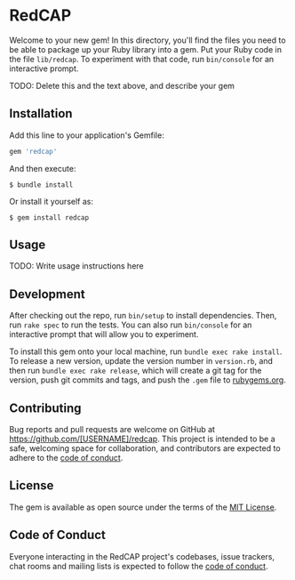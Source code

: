 # RedCAP

Welcome to your new gem! In this directory, you'll find the files you need to be able to package up your Ruby library into a gem. Put your Ruby code in the file `lib/redcap`. To experiment with that code, run `bin/console` for an interactive prompt.

TODO: Delete this and the text above, and describe your gem

## Installation

Add this line to your application's Gemfile:

```ruby
gem 'redcap'
```

And then execute:

    $ bundle install

Or install it yourself as:

    $ gem install redcap

## Usage

TODO: Write usage instructions here

## Development

After checking out the repo, run `bin/setup` to install dependencies. Then, run `rake spec` to run the tests. You can also run `bin/console` for an interactive prompt that will allow you to experiment.

To install this gem onto your local machine, run `bundle exec rake install`. To release a new version, update the version number in `version.rb`, and then run `bundle exec rake release`, which will create a git tag for the version, push git commits and tags, and push the `.gem` file to [rubygems.org](https://rubygems.org).

## Contributing

Bug reports and pull requests are welcome on GitHub at https://github.com/[USERNAME]/redcap. This project is intended to be a safe, welcoming space for collaboration, and contributors are expected to adhere to the [code of conduct](https://github.com/[USERNAME]/redcap/blob/master/CODE_OF_CONDUCT.md).


## License

The gem is available as open source under the terms of the [MIT License](https://opensource.org/licenses/MIT).

## Code of Conduct

Everyone interacting in the RedCAP project's codebases, issue trackers, chat rooms and mailing lists is expected to follow the [code of conduct](https://github.com/[USERNAME]/redcap/blob/master/CODE_OF_CONDUCT.md).
